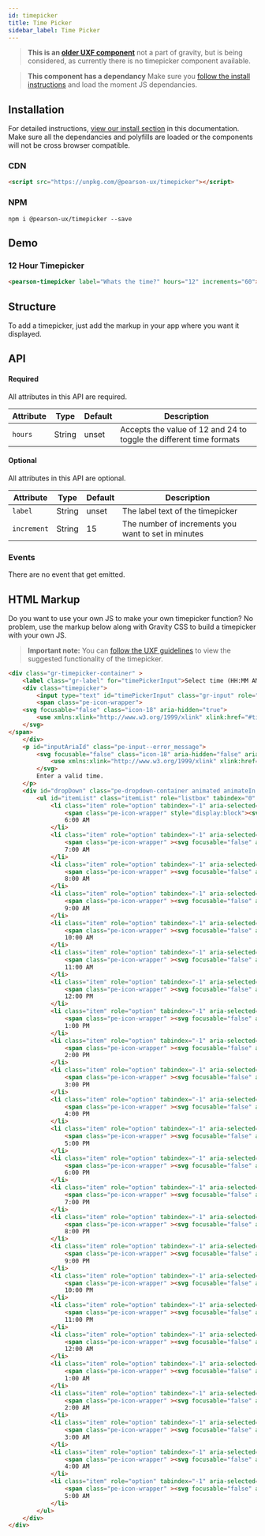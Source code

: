 ```yaml
---
id: timepicker
title: Time Picker
sidebar_label: Time Picker
---
```


> **This is an [older UXF component](https://uxframework.pearson.com/c/time-picker)**
not a part of gravity, but is being considered, as currently there is no timepicker component available.

> **This component has a dependancy**
Make sure you [follow the install instructions](https://ux.pearson.com/prototypes/gravity-documentation/docs/getting-started/install#dependancies) and load the moment JS dependancies.

## Installation
For detailed instructions, [view our install section](https://ux.pearson.com/prototypes/gravity-documentation/docs/getting-started/install) in this documentation.  Make sure all the dependancies and polyfills are loaded or the components will not be cross browser compatible.

### CDN
```html
<script src="https://unpkg.com/@pearson-ux/timepicker"></script>
```

### NPM
``` console
npm i @pearson-ux/timepicker --save
```

## Demo
### 12 Hour Timepicker
<div class="box">
    <pearson-timepicker label="Whats the time?" hours="12" increments="60"></pearson-timepicker>
</div>


```html
<pearson-timepicker label="Whats the time?" hours="12" increments="60"></pearson-timepicker>
```

## Structure
To add a timepicker, just add the markup in your app where you want it displayed.

## API
#### Required
All attributes in this API are required.

| Attribute    | Type    | Default | Description                                                                                                  |
| ------------ | ------- | ------- | ------------------------------------------------------------------------------------------------------------ |
| `hours`      | String  | unset   | Accepts the value of 12 and 24 to toggle the different time formats

#### Optional
All attributes in this API are optional.

| Attribute    | Type    | Default | Description                                                                                                  |
| ------------ | ------- | ------- | ------------------------------------------------------------------------------------------------------------ |
| `label`      | String  | unset   | The label text of the timepicker
| `increment`      | String  | 15   | The number of increments you want to set in minutes

### Events
There are no event that get emitted.

## HTML Markup
Do you want to use your own JS to make your own timepicker function?  No problem, use the markup below along with Gravity CSS to build a timepicker with your own JS.

> **Important note:**
You can [follow the UXF guidelines](https://uxframework.pearson.com/c/time-picker) to view the suggested functionality of the timepicker.


```html
<div class="gr-timepicker-container" >
    <label class="gr-label" for="timePickerInput">Select time (HH:MM AM&#x2F;PM)</label>
    <div class="timepicker">
        <input type="text" id="timePickerInput" class="gr-input" role="combobox" aria-haspopup="true" aria-expanded="false" aria-controls="itemList" aria-owns="itemList" aria-autocomplete="none">
        <span class="pe-icon-wrapper">
    <svg focusable="false" class="icon-18" aria-hidden="true">
        <use xmlns:xlink="http://www.w3.org/1999/xlink" xlink:href="#time-18"></use>
    </svg>
</span>
    </div>
    <p id="inputAriaId" class="pe-input--error_message">
        <svg focusable="false" class="icon-18" aria-hidden="false" aria-label="Error" title="Error" role="img">
            <use xmlns:xlink="http://www.w3.org/1999/xlink" xlink:href="#warning-18"></use>
        </svg>
        Enter a valid time.
    </p>
    <div id="dropDown" class="pe-dropdown-container animated animateIn ">
        <ul id="itemList" class="itemList" role="listbox" tabindex="0" data-selected data-time-type="12 hour">
            <li class="item" role="option" tabindex="-1" aria-selected="true" data-time="6:00 AM">
                <span class="pe-icon-wrapper" style="display:block"><svg focusable="false" aria-hidden="true" class="icon-18"><use xlink:href="#correct-18"></use></svg></span>
                6:00 AM
            </li>
            <li class="item" role="option" tabindex="-1" aria-selected="true" data-time="7:00 AM">
                <span class="pe-icon-wrapper" ><svg focusable="false" aria-hidden="true" class="icon-18"><use xlink:href="#correct-18"></use></svg></span>
                7:00 AM
            </li>
            <li class="item" role="option" tabindex="-1" aria-selected="true" data-time="8:00 AM">
                <span class="pe-icon-wrapper" ><svg focusable="false" aria-hidden="true" class="icon-18"><use xlink:href="#correct-18"></use></svg></span>
                8:00 AM
            </li>
            <li class="item" role="option" tabindex="-1" aria-selected="true" data-time="9:00 AM">
                <span class="pe-icon-wrapper" ><svg focusable="false" aria-hidden="true" class="icon-18"><use xlink:href="#correct-18"></use></svg></span>
                9:00 AM
            </li>
            <li class="item" role="option" tabindex="-1" aria-selected="true" data-time="10:00 AM">
                <span class="pe-icon-wrapper" ><svg focusable="false" aria-hidden="true" class="icon-18"><use xlink:href="#correct-18"></use></svg></span>
                10:00 AM
            </li>
            <li class="item" role="option" tabindex="-1" aria-selected="true" data-time="11:00 AM">
                <span class="pe-icon-wrapper" ><svg focusable="false" aria-hidden="true" class="icon-18"><use xlink:href="#correct-18"></use></svg></span>
                11:00 AM
            </li>
            <li class="item" role="option" tabindex="-1" aria-selected="true" data-time="12:00 PM">
                <span class="pe-icon-wrapper" ><svg focusable="false" aria-hidden="true" class="icon-18"><use xlink:href="#correct-18"></use></svg></span>
                12:00 PM
            </li>
            <li class="item" role="option" tabindex="-1" aria-selected="true" data-time="1:00 PM">
                <span class="pe-icon-wrapper" ><svg focusable="false" aria-hidden="true" class="icon-18"><use xlink:href="#correct-18"></use></svg></span>
                1:00 PM
            </li>
            <li class="item" role="option" tabindex="-1" aria-selected="true" data-time="2:00 PM">
                <span class="pe-icon-wrapper" ><svg focusable="false" aria-hidden="true" class="icon-18"><use xlink:href="#correct-18"></use></svg></span>
                2:00 PM
            </li>
            <li class="item" role="option" tabindex="-1" aria-selected="true" data-time="3:00 PM">
                <span class="pe-icon-wrapper" ><svg focusable="false" aria-hidden="true" class="icon-18"><use xlink:href="#correct-18"></use></svg></span>
                3:00 PM
            </li>
            <li class="item" role="option" tabindex="-1" aria-selected="true" data-time="4:00 PM">
                <span class="pe-icon-wrapper" ><svg focusable="false" aria-hidden="true" class="icon-18"><use xlink:href="#correct-18"></use></svg></span>
                4:00 PM
            </li>
            <li class="item" role="option" tabindex="-1" aria-selected="true" data-time="5:00 PM">
                <span class="pe-icon-wrapper" ><svg focusable="false" aria-hidden="true" class="icon-18"><use xlink:href="#correct-18"></use></svg></span>
                5:00 PM
            </li>
            <li class="item" role="option" tabindex="-1" aria-selected="true" data-time="6:00 PM">
                <span class="pe-icon-wrapper" ><svg focusable="false" aria-hidden="true" class="icon-18"><use xlink:href="#correct-18"></use></svg></span>
                6:00 PM
            </li>
            <li class="item" role="option" tabindex="-1" aria-selected="true" data-time="7:00 PM">
                <span class="pe-icon-wrapper" ><svg focusable="false" aria-hidden="true" class="icon-18"><use xlink:href="#correct-18"></use></svg></span>
                7:00 PM
            </li>
            <li class="item" role="option" tabindex="-1" aria-selected="true" data-time="8:00 PM">
                <span class="pe-icon-wrapper" ><svg focusable="false" aria-hidden="true" class="icon-18"><use xlink:href="#correct-18"></use></svg></span>
                8:00 PM
            </li>
            <li class="item" role="option" tabindex="-1" aria-selected="true" data-time="9:00 PM">
                <span class="pe-icon-wrapper" ><svg focusable="false" aria-hidden="true" class="icon-18"><use xlink:href="#correct-18"></use></svg></span>
                9:00 PM
            </li>
            <li class="item" role="option" tabindex="-1" aria-selected="true" data-time="10:00 PM">
                <span class="pe-icon-wrapper" ><svg focusable="false" aria-hidden="true" class="icon-18"><use xlink:href="#correct-18"></use></svg></span>
                10:00 PM
            </li>
            <li class="item" role="option" tabindex="-1" aria-selected="true" data-time="11:00 PM">
                <span class="pe-icon-wrapper" ><svg focusable="false" aria-hidden="true" class="icon-18"><use xlink:href="#correct-18"></use></svg></span>
                11:00 PM
            </li>
            <li class="item" role="option" tabindex="-1" aria-selected="true" data-time="12:00 AM">
                <span class="pe-icon-wrapper" ><svg focusable="false" aria-hidden="true" class="icon-18"><use xlink:href="#correct-18"></use></svg></span>
                12:00 AM
            </li>
            <li class="item" role="option" tabindex="-1" aria-selected="true" data-time="1:00 AM">
                <span class="pe-icon-wrapper" ><svg focusable="false" aria-hidden="true" class="icon-18"><use xlink:href="#correct-18"></use></svg></span>
                1:00 AM
            </li>
            <li class="item" role="option" tabindex="-1" aria-selected="true" data-time="2:00 AM">
                <span class="pe-icon-wrapper" ><svg focusable="false" aria-hidden="true" class="icon-18"><use xlink:href="#correct-18"></use></svg></span>
                2:00 AM
            </li>
            <li class="item" role="option" tabindex="-1" aria-selected="true" data-time="3:00 AM">
                <span class="pe-icon-wrapper" ><svg focusable="false" aria-hidden="true" class="icon-18"><use xlink:href="#correct-18"></use></svg></span>
                3:00 AM
            </li>
            <li class="item" role="option" tabindex="-1" aria-selected="true" data-time="4:00 AM">
                <span class="pe-icon-wrapper" ><svg focusable="false" aria-hidden="true" class="icon-18"><use xlink:href="#correct-18"></use></svg></span>
                4:00 AM
            </li>
            <li class="item" role="option" tabindex="-1" aria-selected="true" data-time="5:00 AM">
                <span class="pe-icon-wrapper" ><svg focusable="false" aria-hidden="true" class="icon-18"><use xlink:href="#correct-18"></use></svg></span>
                5:00 AM
            </li>
        </ul>
    </div>
</div>

```
